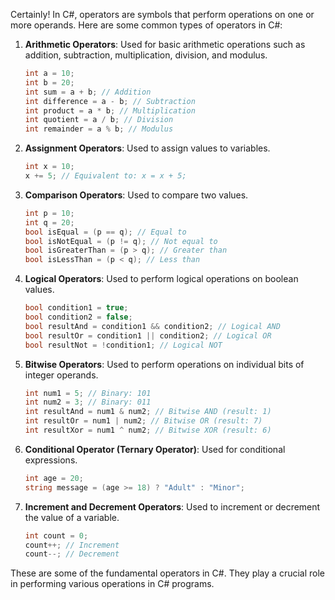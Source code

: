 Certainly! In C#, operators are symbols that perform operations on one or more operands. Here are some common types of operators in C#:

1. **Arithmetic Operators**: Used for basic arithmetic operations such as addition, subtraction, multiplication, division, and modulus.

   ```csharp
   int a = 10;
   int b = 20;
   int sum = a + b; // Addition
   int difference = a - b; // Subtraction
   int product = a * b; // Multiplication
   int quotient = a / b; // Division
   int remainder = a % b; // Modulus
   ```

2. **Assignment Operators**: Used to assign values to variables.

   ```csharp
   int x = 10;
   x += 5; // Equivalent to: x = x + 5;
   ```

3. **Comparison Operators**: Used to compare two values.

   ```csharp
   int p = 10;
   int q = 20;
   bool isEqual = (p == q); // Equal to
   bool isNotEqual = (p != q); // Not equal to
   bool isGreaterThan = (p > q); // Greater than
   bool isLessThan = (p < q); // Less than
   ```

4. **Logical Operators**: Used to perform logical operations on boolean values.

   ```csharp
   bool condition1 = true;
   bool condition2 = false;
   bool resultAnd = condition1 && condition2; // Logical AND
   bool resultOr = condition1 || condition2; // Logical OR
   bool resultNot = !condition1; // Logical NOT
   ```

5. **Bitwise Operators**: Used to perform operations on individual bits of integer operands.

   ```csharp
   int num1 = 5; // Binary: 101
   int num2 = 3; // Binary: 011
   int resultAnd = num1 & num2; // Bitwise AND (result: 1)
   int resultOr = num1 | num2; // Bitwise OR (result: 7)
   int resultXor = num1 ^ num2; // Bitwise XOR (result: 6)
   ```

6. **Conditional Operator (Ternary Operator)**: Used for conditional expressions.

   ```csharp
   int age = 20;
   string message = (age >= 18) ? "Adult" : "Minor";
   ```

7. **Increment and Decrement Operators**: Used to increment or decrement the value of a variable.

   ```csharp
   int count = 0;
   count++; // Increment
   count--; // Decrement
   ```

These are some of the fundamental operators in C#. They play a crucial role in performing various operations in C# programs.
